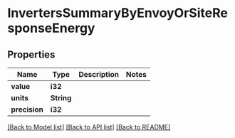 # InvertersSummaryByEnvoyOrSiteResponseEnergy

## Properties

Name | Type | Description | Notes
------------ | ------------- | ------------- | -------------
**value** | **i32** |  | 
**units** | **String** |  | 
**precision** | **i32** |  | 

[[Back to Model list]](../README.md#documentation-for-models) [[Back to API list]](../README.md#documentation-for-api-endpoints) [[Back to README]](../README.md)


